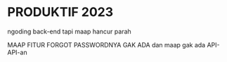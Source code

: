 # PRODUKTIF 2023
ngoding back-end tapi maap hancur parah

MAAP FITUR FORGOT PASSWORDNYA GAK ADA dan maap gak ada API-API-an
